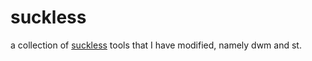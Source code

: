 # suckless

a collection of [suckless](http://suckless.org/) tools that I have modified, namely dwm and st.


